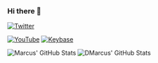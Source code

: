 ### Hi there 👋

<!--
**Mherstik/Mherstik** is a ✨ _special_ ✨ repository because its `README.md` (this file) appears on your GitHub profile.

Here are some ideas to get you started:

- 🔭 I’m currently working on ...
- 🌱 I’m currently learning ...
- 👯 I’m looking to collaborate on ...
- 🤔 I’m looking for help with ...
- 💬 Ask me about ...
- 📫 How to reach me: ...
- 😄 Pronouns: ...
- ⚡ Fun fact: ...
<!-- ![LinkTree][linktree-img]][linktree-url] -->
<!-- [twitter-img]: https://img.shields.io/twitter/follow/TheDeltaProto?color=1d9bf0&label=Follow&logo=twitter&style=for-the-badge -->

<!-- [linktree-img]: https://img.shields.io/badge/LinkTree-Visit-39e09b?logo=linktree&style=for-the-badge -->
<!-- [linktree-url]: https://linktr.ee/deltaproto -->

[![Twitter][twitter-img]][twitter-url]
<!--[![Twitch][twitch-img]][twitch-url] -->
[![YouTube][youtube-img]][youtube-url]
[![Keybase][keybase-img]][keybase-url]

[twitter-img]: https://img.shields.io/badge/follow-%40mherstk?logo=twitter&style=for-the-badge
[twitter-url]: https://twitter.com/mherstik
<!-- [twitch-img]: https://img.shields.io/twitch/status/mherstik?color=9046ff&label=Twitch&logo=twitch&style=for-the-badge -->
<!-- [twitch-url]: https://twitch.tv/mherstik -->
[youtube-img]: https://img.shields.io/youtube/channel/subscribers/UCR_rDSaMq_2LvlyKfCKS2uw?label=Subscribe&logo=youtube&logoColor=f00&style=for-the-badge
[youtube-url]: https://www.youtube.com/channel/@mherstik?sub_confirmation=1
[keybase-img]: https://img.shields.io/keybase/pgp/mherstik?logo=keybase&style=for-the-badge
[keybase-url]: https://keybase.io/mherstik


![Marcus' GitHub Stats](https://github-readme-stats.vercel.app/api?username=Mherstik&show_icons=true&theme=gruvbox)
![DMarcus' GitHub Stats](https://github-readme-stats.vercel.app/api/top-langs?username=Mherstik&show_icons=true&theme=gruvbox&layout=compact)
